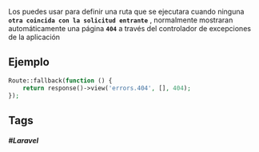 Los puedes usar para definir una ruta que se ejecutara cuando ninguna **`otra coincida con la solicitud entrante`** , normalmente mostraran automáticamente una página **`404`** a través del controlador de excepciones de la aplicación

## Ejemplo

```PHP
Route::fallback(function () {
    return response()->view('errors.404', [], 404);
});
```
## Tags

##### #Laravel